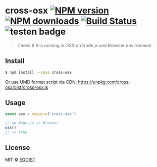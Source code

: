 # cross-osx [![NPM version](https://img.shields.io/npm/v/cross-osx.svg)](https://npmjs.com/package/cross-osx) [![NPM downloads](https://img.shields.io/npm/dm/cross-osx.svg)](https://npmjs.com/package/cross-osx) [![Build Status](https://img.shields.io/circleci/project/egoist/cross-osx/master.svg)](https://circleci.com/gh/egoist/cross-osx) ![testen badge](https://img.shields.io/badge/testen-passing-brightgreen.svg)

> Check if it is running in OSX on Node.js and Browser environment.

## Install

```bash
$ npm install --save cross-osx
```

Or use UMD format script via CDN: https://unpkg.com/cross-osx/dist/cross-osx.js

## Usage

```js
const osx = require('cross-osx')

// on Node.js or Browser
osx()
// => true
```

## License

MIT © [EGOIST](https://github.com/egoist)
